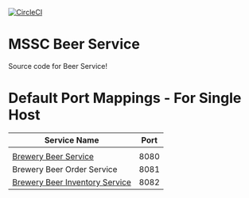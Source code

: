 [![CircleCI](https://circleci.com/gh/JulioAvalos/mssc-beer-service.svg?style=svg)](https://circleci.com/gh/JulioAvalos/mssc-beer-service)
# MSSC Beer Service

Source code for Beer Service!

# Default Port Mappings - For Single Host
| Service Name | Port | 
| --------| -----|
|  |  |
| [Brewery Beer Service](https://github.com/JulioAvalos/mssc-beer-service) | 8080 |
| Brewery Beer Order Service  | 8081 |
| [Brewery Beer Inventory Service](https://github.com/JulioAvalos/mssc-beer-inventory-service) | 8082 |